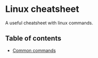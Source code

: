 # Linux cheatsheet

A useful cheatsheet with linux commands.

## Table of contents

- [Common commands](./common-commands)
